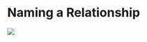 # Naming a Relationship

<code-block src="ERMScript/CDM/relationship-with-name.erms"/>

![](relationship-with-name.png)